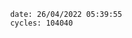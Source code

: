 

                date: 26/04/2022 05:39:55
                cycles: 104040

                         